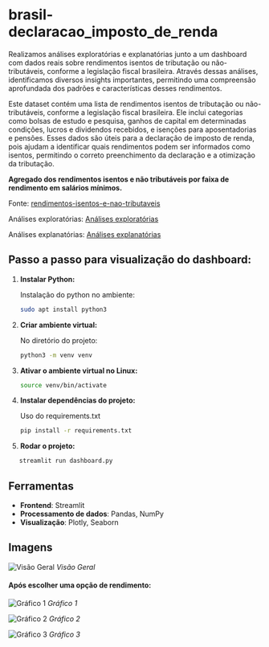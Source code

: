 # brasil-declaracao_imposto_de_renda
Realizamos análises exploratórias e explanatórias junto a um dashboard com dados reais sobre rendimentos isentos de tributação ou não-tributáveis, conforme a legislação fiscal brasileira. Através dessas análises, identificamos diversos insights importantes, permitindo uma compreensão aprofundada dos padrões e características desses rendimentos.

Este dataset contém uma lista de rendimentos isentos de tributação ou não-tributáveis, conforme a legislação fiscal brasileira. Ele inclui categorias como bolsas de estudo e pesquisa, ganhos de capital em determinadas condições, lucros e dividendos recebidos, e isenções para aposentadorias e pensões. Esses dados são úteis para a declaração de imposto de renda, pois ajudam a identificar quais rendimentos podem ser informados como isentos, permitindo o correto preenchimento da declaração e a otimização da tributação.

**Agregado dos rendimentos isentos e não tributáveis por faixa de rendimento em salários mínimos.**

Fonte: [rendimentos-isentos-e-nao-tributaveis](https://dados.gov.br/dados/conjuntos-dados/grandes-nmeros-do-imposto-de-renda-da-pessoa-fsica)

Análises exploratórias: [Análises exploratórias](https://github.com/hugoferraz5/brasil-rendimentos-isentos-e-nao-tributaveis/blob/main/analise_exploratoria_dos_dados.ipynb)

Análises explanatórias: [Análises explanatórias](https://github.com/hugoferraz5/brasil-rendimentos-isentos-e-nao-tributaveis/blob/main/analise_explanatoria_dos_dados.ipynb)

## Passo a passo para visualização do dashboard: 

1. **Instalar Python:**  

   Instalação do python no ambiente:
   ```bash
   sudo apt install python3
   ```  
   
2. **Criar ambiente virtual:**  

   No diretório do projeto:  

   ```bash
   python3 -m venv venv
   ```  

3. **Ativar o ambiente virtual no Linux:**   

     ```bash
     source venv/bin/activate
     ```  

4. **Instalar dependências do projeto:**
     
   Uso do requirements.txt

   ```bash
   pip install -r requirements.txt
   ```  

5. **Rodar o projeto:**
  
```bash
   streamlit run dashboard.py
   ```

## Ferramentas
- **Frontend**: Streamlit
- **Processamento de dados**: Pandas, NumPy
- **Visualização**: Plotly, Seaborn

## Imagens

![Visão Geral](https://github.com/user-attachments/assets/88828e3d-d7f7-4d19-b5bf-b85de6e3c433)
*Visão Geral*

#### Após escolher uma opção de rendimento:

![Gráfico 1](https://github.com/user-attachments/assets/4bfa5b28-80ab-4c06-b9ed-7471d89171cc)
*Gráfico 1*

![Gráfico 2](https://github.com/user-attachments/assets/dfadd998-fe9a-4b95-b87f-bf0be5aa1882)
*Gráfico 2*

![Gráfico 3](https://github.com/user-attachments/assets/34b518cd-9b64-4144-a5b0-17f7a4bf6a43)
*Gráfico 3*
